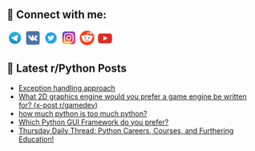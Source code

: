 ## 🔎 Connect with me:
[<img src="https://github.com/bullbesh/bullbesh/blob/main/images/Telegram.png" width="32" height="32" />](https://t.me/bullbesh)
[<img src="https://github.com/bullbesh/bullbesh/blob/main/images/VK.png" width="32" height="32" />](https://vk.com/bullbesh)
[<img src="https://github.com/bullbesh/bullbesh/blob/main/images/Twitter.png" width="32" height="32" />](https://twitter.com/bullbesh1)
[<img src="https://github.com/bullbesh/bullbesh/blob/main/images/Instagram.png" width="32" height="32" />](https://www.instagram.com/bullbesh)
[<img src="https://github.com/bullbesh/bullbesh/blob/main/images/Reddit.png" width="32" height="32" />](https://www.reddit.com/user/bullbesh)
[<img src="https://github.com/bullbesh/bullbesh/blob/main/images/YouTube.png" width="32" height="32" />](https://www.youtube.com/channel/UCtfjRs6uzgq5mfm8S06WTcg)

## 📕 Latest r/Python Posts
<!-- BLOG-POST-LIST:START -->
- [Exception handling approach](https://www.reddit.com/r/Python/comments/1dv6p1c/exception_handling_approach/)
- [What 2D graphics engine would you prefer a game engine be written for? &lpar;x-post r/gamedev&rpar;](https://www.reddit.com/r/Python/comments/1dv1qr1/what_2d_graphics_engine_would_you_prefer_a_game/)
- [how much python is too much python?](https://www.reddit.com/r/Python/comments/1dv18ew/how_much_python_is_too_much_python/)
- [Which Python GUI Framework do you prefer?](https://www.reddit.com/r/Python/comments/1duzrky/which_python_gui_framework_do_you_prefer/)
- [Thursday Daily Thread: Python Careers, Courses, and Furthering Education!](https://www.reddit.com/r/Python/comments/1dut3lp/thursday_daily_thread_python_careers_courses_and/)
<!-- BLOG-POST-LIST:END -->
